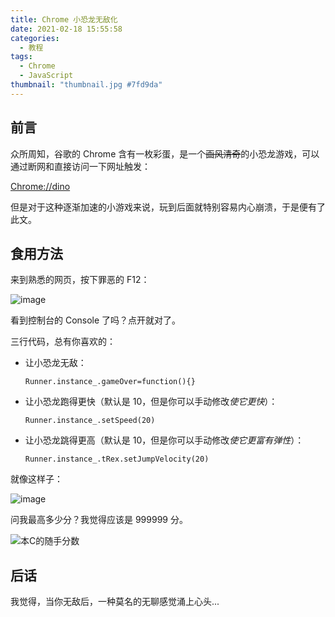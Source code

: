 ```yaml
---
title: Chrome 小恐龙无敌化
date: 2021-02-18 15:55:58
categories:
  - 教程
tags:
  - Chrome
  - JavaScript
thumbnail: "thumbnail.jpg #7fd9da"
---
```


## 前言

众所周知，谷歌的 Chrome 含有一枚彩蛋，是一个~~画风清奇~~的小恐龙游戏，可以通过断网和直接访问一下网址触发：

[Chrome://dino](chrome://dino/)

但是对于这种逐渐加速的小游戏来说，玩到后面就特别容易内心崩溃，于是便有了此文。

## 食用方法

来到熟悉的网页，按下罪恶的 F12：

![image](https://tvax3.sinaimg.cn/large/0060ksKkly1gnrqyww7vej30vt0l7q40.jpg)

看到控制台的 Console 了吗？点开就对了。

三行代码，总有你喜欢的：

- 让小恐龙无敌：

  `Runner.instance_.gameOver=function(){}`

- 让小恐龙跑得更快（默认是 10，但是你可以手动修改*使它更快*）：

  `Runner.instance_.setSpeed(20)`

- 让小恐龙跳得更高（默认是 10，但是你可以手动修改*使它更富有弹性*）：

  `Runner.instance_.tRex.setJumpVelocity(20)`

就像这样子：

![image](https://tvax1.sinaimg.cn/large/0060ksKkly1gnrra5xeekj30w90lkjsy.jpg)

问我最高多少分？我觉得应该是 999999 分。

![本C的随手分数](https://tva3.sinaimg.cn/large/0060ksKkly1gnrrd4cvuej30vg0l43zl.jpg)

## 后话

我觉得，当你无敌后，一种莫名的无聊感觉涌上心头...
